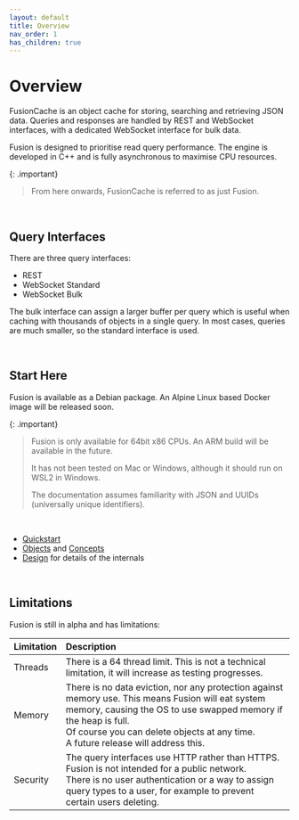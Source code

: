 ```yaml
---
layout: default
title: Overview
nav_order: 1
has_children: true
---
```



# Overview

FusionCache is an object cache for storing, searching and retrieving JSON data. Queries and responses are handled by REST and WebSocket interfaces, with a dedicated WebSocket interface for bulk data.

Fusion is designed to prioritise read query performance. The engine is developed in C++ and is fully asynchronous to maximise CPU resources.

{: .important}
> From here onwards, FusionCache is referred to as just Fusion.

<br/>


## Query Interfaces
There are three query interfaces:

- REST
- WebSocket Standard
- WebSocket Bulk

The bulk interface can assign a larger buffer per query which is useful when caching with thousands of objects in a single query. In most cases, queries are much smaller, so the standard interface is used.

<br/>


## Start Here
Fusion is available as a Debian package. An Alpine Linux based Docker image will be released soon.

{: .important}
> Fusion is only available for 64bit x86 CPUs. An ARM build will be available in the future.
>
> It has not been tested on Mac or Windows, although it should run on WSL2 in Windows.
>
> The documentation assumes familiarity with JSON and UUIDs (universally unique identifiers).

<br/>

- [Quickstart](guides/quickstart/quickstart.md)
- [Objects](objects.md) and [Concepts](concepts.md)
- [Design](design.md) for details of the internals

<br/>

## Limitations
Fusion is still in alpha and has limitations:


| Limitation            | Description               |
|:----------------------|:--------------------------|
|Threads| There is a 64 thread limit. This is not a technical limitation, it will increase as testing progresses.|
|Memory| There is no data eviction, nor any protection against memory use. This means Fusion will eat system memory, causing the OS to use swapped memory if the heap is full. <br/> Of course you can delete objects at any time.<br/> A future release will address this. |
|Security| The query interfaces use HTTP rather than HTTPS. Fusion is not intended for a public network.<br/>There is no user authentication or a way to assign query types to a user, for example to prevent certain users deleting.



